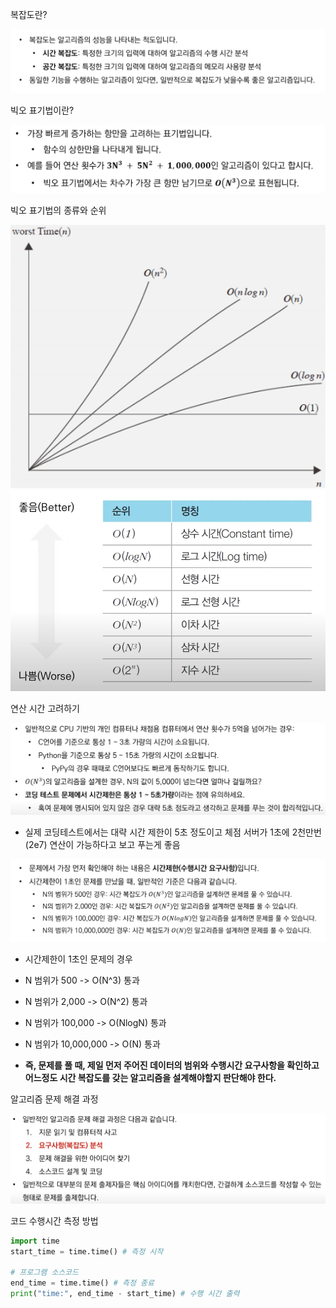 복잡도란?

![](/.uploads/2021-08-08-23-49-15.png)

빅오 표기법이란?

![](/.uploads/2021-08-08-23-50-58.png)

빅오 표기법의 종류와 순위

![](/.uploads/2021-08-08-23-54-06.png)
![](/.uploads/2021-08-08-23-52-40.png)

연산 시간 고려하기

![](/.uploads/2021-08-09-00-02-16.png)

- 실제 코딩테스트에서는 대략 시간 제한이 5초 정도이고 체점 서버가 1초에 2천만번(2e7) 연산이 가능하다고 보고 푸는게 좋음

![](/.uploads/2021-08-09-00-06-42.png)

- 시간제한이 1초인 문제의 경우
- N 범위가 500 -> O(N^3) 통과
- N 범위가 2,000 -> O(N^2) 통과
- N 범위가 100,000 -> O(NlogN) 통과
- N 범위가 10,000,000 -> O(N) 통과

- **즉, 문제를 풀 때, 제일 먼저 주어진 데이터의 범위와 수행시간 요구사항을 확인하고 어느정도 시간 복잡도를 갖는 알고리즘을 설계해야할지 판단해야 한다.**

알고리즘 문제 해결 과정

![](/.uploads/2021-08-09-00-19-45.png)

코드 수행시간 측정 방법

``` python
import time
start_time = time.time() # 측정 시작

# 프로그램 소스코드
end_time = time.time() # 측정 종료
print("time:", end_time - start_time) # 수행 시간 출력
```